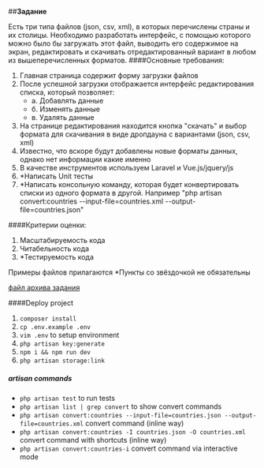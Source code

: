 ##**Задание**

Есть три типа файлов (json, csv, xml), в которых перечислены страны и их столицы. Необходимо разработать интерфейс, с помощью которого можно было бы загружать
этот файл, выводить его содержимое на экран, редактировать и скачивать отредактированный вариант в любом из вышеперечисленных форматов.
####Основные требования:
1. Главная страница содержит форму загрузки файлов
2. После успешной загрузки отображается интерфейс редактирования списка, который позволяет:
   - а. Добавлять данные
   - б. Изменять данные
   - в. Удалять данные
3. На странице редактирования находится кнопка "скачать" и выбор формата для скачивания в виде дропдауна с вариантами (json, csv, xml)
4. Известно, что вскоре будут добавлены новые форматы данных, однако нет информации какие именно
5. В качестве инструментов используем Laravel и Vue.js/jquery/js
6. *Написать Unit тесты
7. *Написать консольную команду, которая будет конвертировать списки из одного формата в другой.
Например "php artisan convert:countries --input-file=countries.xml --output-file=countries.json"
   
####Критерии оценки:
1. Масштабируемость кода
2. Читабельность кода
3. *Тестируемость кода

Примеры файлов прилагаются
*Пункты со звёздочкой не обязательны

[файл архива задания](testovoe.zip)

####Deploy project
1. ```composer install```
2. ```cp .env.example .env```
3. ```vim .env``` to setup environment
4. ```php artisan key:generate```
5. ```npm i && npm run dev```
6. ```php artisan storage:link```

##### artisan commands
- ```php artisan test``` to run tests
- ```php artisan list | grep convert``` to show convert commands
- ```php artisan convert:countries --input-file=countries.json --output-file=countries.xml``` convert command (inline way)
- ```php artisan convert:countries -I countries.json -O countries.xml``` convert command with shortcuts (inline way)
- ```php artisan convert:countries-i``` convert command via interactive mode

